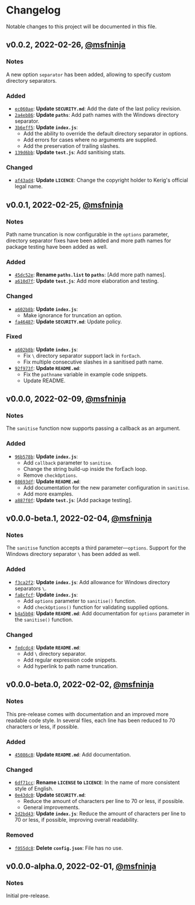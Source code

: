 # Changelog

Notable changes to this project will be documented in this file.

## v0.0.2, 2022-02-26, [@msfninja](https://github.com/msfninja)

### Notes

A new option `separator` has been added, allowing to specify custom directory separators.

### Added

 - [`ec060ae`](https://github.com/kerig-it/node-sanitiser/commit/ec060ae2dd424c99737221e293063d0457285816): **Update `SECURITY.md`**: Add the date of the last policy revision.
 - [`2a4eb86`](https://github.com/kerig-it/node-sanitiser/commit/2a4eb8678206abb04c588324ff318ee518e3fd52): **Update `paths`**: Add path names with the Windows directory separator.
 - [`3b6eff5`](https://github.com/kerig-it/node-sanitiser/commit/3b6eff51994351b0a402d70106acdf15ee87b442): **Update `index.js`**:
   * Add the ability to override the default directory separator in options.
   * Add errors for cases where no arguments are supplied.
   * Add the preservation of trailing slashes.
 - [`139d6bb`](https://github.com/kerig-it/node-sanitiser/commit/139d6bb83f07f91a4595819b8310f58a039a75d0): **Update `test.js`**: Add sanitising stats.

### Changed

 - [`af43ad4`](https://github.com/kerig-it/node-sanitiser/commit/af43ad45494f99e665b64abdbdc5693782f396ed): **Update `LICENCE`**: Change the copyright holder to Kerig's official legal name.

## v0.0.1, 2022-02-25, [@msfninja](https://github.com/msfninja)

### Notes

Path name truncation is now configurable in the `options` parameter, directory separator fixes have been added and more path names for package testing have been added as well.

### Added

 - [`45dc52e`](https://github.com/kerig-it/node-sanitiser/commit/45dc52e29bef9c174caa1489626575b97f4d1a96): **Rename `paths.list` to `paths`**: [Add more path names].
 - [`a610d7f`](https://github.com/kerig-it/node-sanitiser/commit/a610d7fff61c711168023919213b8762ca7fc5ea): **Update `test.js`**: Add more elaboration and testing.

### Changed

 - [`a602b8b`](https://github.com/kerig-it/node-sanitiser/commit/a602b8b2dd43c30ef6409179cedbb34400b1f3b2): **Update `index.js`**:
   * Make ignorance for truncation an option.
 - [`fa46487`](https://github.com/kerig-it/node-sanitiser/commit/fa46487423f2946ccdafd3e623296a127d16a7a3): **Update `SECURITY.md`**: Update policy.

### Fixed

 - [`a602b8b`](https://github.com/kerig-it/node-sanitiser/commit/a602b8b2dd43c30ef6409179cedbb34400b1f3b2): **Update `index.js`**:
   * Fix `\` directory separator support lack in `forEach`.
   * Fix multiple consecutive slashes in a sanitised path name.
 - [`92f973f`](https://github.com/kerig-it/node-sanitiser/commit/92f973f928db339e53a7c29c84a304b2bb880094): **Update `README.md`**:
   * Fix the `pathname` variable in example code snippets.
   * Update README.

## v0.0.0, 2022-02-09, [@msfninja](https://github.com/msfninja)

### Notes

The `sanitise` function now supports passing a callback as an argument.

### Added

 - [`96b578b`](https://github.com/kerig-it/node-sanitiser/commit/96b578bf1bb9852f1cd5c3611e4ccb9927bb6c0d): **Update `index.js`**:
   * Add `callback` parameter to `sanitise`.
   * Change the string build-up inside the forEach loop.
   * Remove `checkOptions`.
 - [`08693df`](https://github.com/kerig-it/node-sanitiser/commit/08693dfb9c91f3bb94fd831ab9dd051d31256e96): **Update `README.md`**:
   * Add documentation for the new parameter configuration in `sanitise`.
   * Add more examples.
 - [`a887f0f`](https://github.com/kerig-it/node-sanitiser/commit/a887f0f6c07fed8cc2af45fc0b93df854051d75e): **Update `test.js`**: [Add package testing].

## v0.0.0-beta.1, 2022-02-04, [@msfninja](https://github.com/msfninja)

### Notes

The `sanitise` function accepts a third parameter&#8212;`options`. Support for the Windows directory separator `\` has been added as well.

### Added

 - [`f3ca2f2`](https://github.com/kerig-it/node-sanitiser/commit/f3ca2f276c4fa2da2133dba702a0d32d53ddf97a): **Update `index.js`**: Add allowance for Windows directory separators `\`.
 - [`fa8cfcf`](https://github.com/kerig-it/node-sanitiser/commit/fa8cfcfcfc7a48bccf9f29b221d3998e42d16455): **Update `index.js`**:
   * Add `options` parameter to `sanitise()` function.
   * Add `checkOptions()` function for validating supplied options.
 - [`b4a5b04`](https://github.com/kerig-it/node-sanitiser/commit/b4a5b0459d67d4a4f5b6014ea148a32a5404aec6): **Update `README.md`**: Add documentation for `options` parameter in the `sanitise()` function.

### Changed

 - [`fedcdc4`](https://github.com/kerig-it/node-sanitiser/commit/fedcdc40182802b0e3aefd4a6428c308c0f69d61): **Update `README.md`**:
   * Add `\` directory separator.
   * Add regular expression code snippets.
   * Add hyperlink to path name truncation.

## v0.0.0-beta.0, 2022-02-02, [@msfninja](https://github.com/msfninja)

### Notes

This pre-release comes with documentation and an improved more readable code style. In several files, each line has been reduced to 70 characters or less, if possible.

### Added

 - [`45086c8`](https://github.com/kerig-it/node-sanitiser/commit/45086c8f05cee1ee9d0a253baeed4a2c085c9dc1): **Update `README.md`**: Add documentation.

### Changed

 - [`6df71cc`](https://github.com/kerig-it/node-sanitiser/commit/6df71ccd0fb519107eceb38ef2110a6b116dacf8): **Rename `LICENSE` to `LICENCE`**: In the name of more consistent style of English.
 - [`0e43dc0`](https://github.com/kerig-it/node-sanitiser/commit/0e43dc02d74b4b84fc53bcdb8c32484b92c61b48): **Update `SECURITY.md`**:
   * Reduce the amount of characters per line to 70 or less, if
   possible.
   * General improvements.
 - [`2d2bd43`](https://github.com/kerig-it/node-sanitiser/commit/2d2bd43386cfade47f706d1a55c0278bdeed509b): **Update `index.js`**: Reduce the amount of characters per line to 70 or less, if possible, improving overall readability.

### Removed

 - [`f055dc8`](https://github.com/kerig-it/node-sanitiser/commit/f055dc83dfd098304a4f22defe0bf38ec759a3e7): **Delete `config.json`**: File has no use.

## v0.0.0-alpha.0, 2022-02-01, [@msfninja](https://github.com/msfninja)

### Notes

Initial pre-release.
